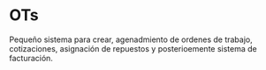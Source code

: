 # OTs
Pequeño sistema para crear, agenadmiento de ordenes de trabajo, cotizaciones, asignación de repuestos y posterioemente sistema de facturación.
